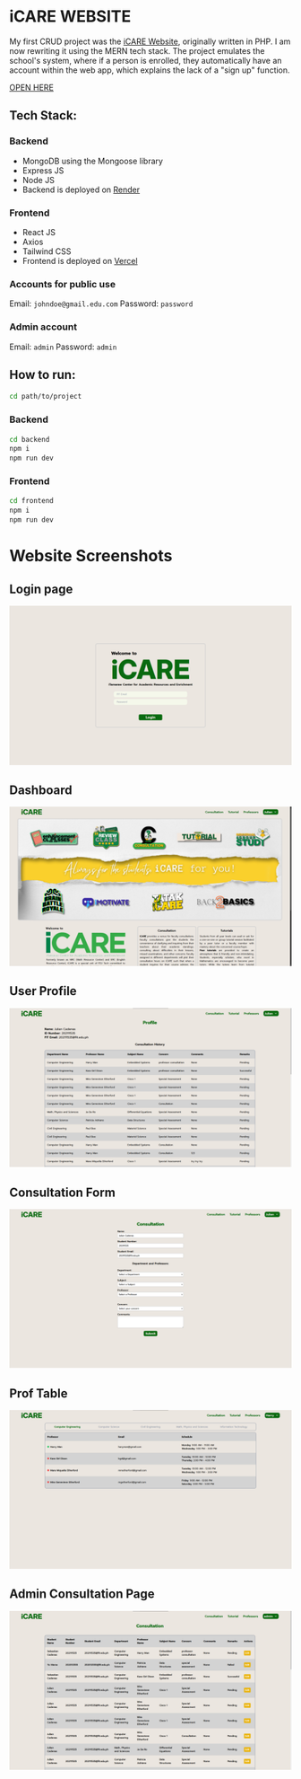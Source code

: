 # iCARE WEBSITE 

My first CRUD project was the [iCARE Website](https://github.com/julsCadenas/iCARE-Website), originally written in PHP. I am now rewriting it using the MERN tech stack.
The project emulates the school's system, where if a person is enrolled, they automatically have an account within the web app, which explains the lack of a "sign up" function.

[OPEN HERE](https://icare-unofficial.vercel.app/)

## Tech Stack:
### Backend
- MongoDB using the Mongoose library
- Express JS
- Node JS
- Backend is deployed on [Render](https://render.com/)

### Frontend
- React JS
- Axios
- Tailwind CSS
- Frontend is deployed on [Vercel](https://vercel.com/)

### Accounts for public use

Email: ```johndoe@gmail.edu.com```
 Password: ```password```

### Admin account

Email: ```admin```
 Password: ```admin```

## How to run:
```bash
cd path/to/project
```
### Backend
```bash
cd backend
npm i
npm run dev 
```
### Frontend
```bash
cd frontend
npm i
npm run dev 
```

# Website Screenshots

## Login page
![loginpage](./photos/loginpage.png)

## Dashboard
![dashboard](./photos/dashboard.png)

## User Profile
![profile](./photos/profile.png)

## Consultation Form
![consultationform](./photos/consultationform.png)

## Prof Table
![proftable](./photos/proftable.png)

## Admin Consultation Page
![adminconsultation](./photos/adminconsultation.png)
